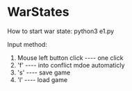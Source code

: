 # WarStates
How to start war state:
python3 e1.py

Input method:
1. Mouse left button click ---- one click
2. 'f' ---- into conflict mdoe automaticly
3. 's' ---- save game
4. 'l' ---- load game
